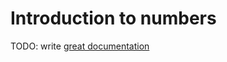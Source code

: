 # Introduction to numbers

TODO: write [great documentation](http://jacobian.org/writing/what-to-write/)
